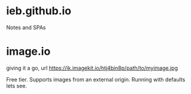 # ieb.github.io

Notes and SPAs


# image.io

giving it a go, url https://ik.imagekit.io/htj4bin8p/path/to/myimage.jpg

Free tier. Supports images from an external origin. Running with defaults lets see.
